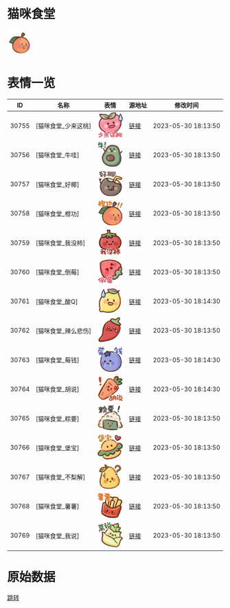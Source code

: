 # 猫咪食堂

<img src="./cover.png" height="60" alt="cover" />

# 表情一览

|ID|名称|表情|源地址|修改时间|
|----|----|----|----|----|
|30755|[猫咪食堂_少来这桃]|<img src="./pic/030755_%5B猫咪食堂_少来这桃%5D.png" height="60" alt="少来这桃"/>|[链接](https://i0.hdslb.com/bfs/garb/0e9586913085ef4e15ed24bc59fcb017233e8690.png)|2023-05-30 18:13:50|
|30756|[猫咪食堂_牛哇]|<img src="./pic/030756_%5B猫咪食堂_牛哇%5D.png" height="60" alt="牛哇"/>|[链接](https://i0.hdslb.com/bfs/garb/8a8f4d19fcdb5a0ed0edc8a0e0334257e8b4a7f1.png)|2023-05-30 18:13:50|
|30757|[猫咪食堂_好椰]|<img src="./pic/030757_%5B猫咪食堂_好椰%5D.png" height="60" alt="好椰"/>|[链接](https://i0.hdslb.com/bfs/garb/5f74e7719786f29cb561a03b665a89843bf5e492.png)|2023-05-30 18:13:50|
|30758|[猫咪食堂_橙功]|<img src="./pic/030758_%5B猫咪食堂_橙功%5D.png" height="60" alt="橙功"/>|[链接](https://i0.hdslb.com/bfs/garb/3c9860f089b37eb7decac4f7e38c24fc797faa09.png)|2023-05-30 18:13:50|
|30759|[猫咪食堂_我没柿]|<img src="./pic/030759_%5B猫咪食堂_我没柿%5D.png" height="60" alt="我没柿"/>|[链接](https://i0.hdslb.com/bfs/garb/f54a0042411224601c3c7e2a0358d5b6aa742323.png)|2023-05-30 18:13:50|
|30760|[猫咪食堂_倒莓]|<img src="./pic/030760_%5B猫咪食堂_倒莓%5D.png" height="60" alt="倒莓"/>|[链接](https://i0.hdslb.com/bfs/garb/3203254fa3d018d57af0d517f1e413e249f10aaa.png)|2023-05-30 18:13:50|
|30761|[猫咪食堂_酸Q]|<img src="./pic/030761_%5B猫咪食堂_酸Q%5D.png" height="60" alt="酸Q"/>|[链接](https://i0.hdslb.com/bfs/garb/f0ba415ebf31fbeea1dac0a4cac6d62e32032c9e.png)|2023-05-30 18:14:30|
|30762|[猫咪食堂_辣么悲伤]|<img src="./pic/030762_%5B猫咪食堂_辣么悲伤%5D.png" height="60" alt="辣么悲伤"/>|[链接](https://i0.hdslb.com/bfs/garb/b7d61965dafc95d088407c90143883392fe7e700.png)|2023-05-30 18:13:50|
|30763|[猫咪食堂_莓钱]|<img src="./pic/030763_%5B猫咪食堂_莓钱%5D.png" height="60" alt="莓钱"/>|[链接](https://i0.hdslb.com/bfs/garb/8148fde2558ec0307349d91a3829d132e64c237b.png)|2023-05-30 18:14:30|
|30764|[猫咪食堂_胡说]|<img src="./pic/030764_%5B猫咪食堂_胡说%5D.png" height="60" alt="胡说"/>|[链接](https://i0.hdslb.com/bfs/garb/848ae6621c5a77bcb95bf344b2f2ce9ce01e0865.png)|2023-05-30 18:14:30|
|30765|[猫咪食堂_粽要]|<img src="./pic/030765_%5B猫咪食堂_粽要%5D.png" height="60" alt="粽要"/>|[链接](https://i0.hdslb.com/bfs/garb/e9dbb291bdae5f78cb7545516ec78f500d814dbb.png)|2023-05-30 18:13:50|
|30766|[猫咪食堂_堡宝]|<img src="./pic/030766_%5B猫咪食堂_堡宝%5D.png" height="60" alt="堡宝"/>|[链接](https://i0.hdslb.com/bfs/garb/1a28f2ea9106ac65fe706d7b48ee610036c173eb.png)|2023-05-30 18:13:50|
|30767|[猫咪食堂_不梨解]|<img src="./pic/030767_%5B猫咪食堂_不梨解%5D.png" height="60" alt="不梨解"/>|[链接](https://i0.hdslb.com/bfs/garb/13260018afd1f787a807f490cbdbb0badbacd924.png)|2023-05-30 18:13:50|
|30768|[猫咪食堂_薯薯]|<img src="./pic/030768_%5B猫咪食堂_薯薯%5D.png" height="60" alt="薯薯"/>|[链接](https://i0.hdslb.com/bfs/garb/1464358bda27599e2d63a4d8d55705bcc15247f1.png)|2023-05-30 18:13:50|
|30769|[猫咪食堂_我说]|<img src="./pic/030769_%5B猫咪食堂_我说%5D.png" height="60" alt="我说"/>|[链接](https://i0.hdslb.com/bfs/garb/62e787e8b39ae41e873cb1339b97cb4da36dacc3.png)|2023-05-30 18:13:50|

# 原始数据

[跳转](./raw.json)

